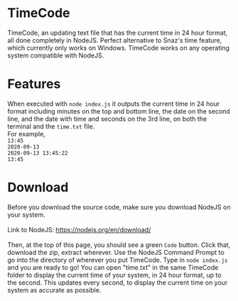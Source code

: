 # TimeCode
TimeCode, an updating text file that has the current time in 24 hour format, all done completely in NodeJS. Perfect alternative to Snaz's time feature, which currently only works on Windows. TimeCode works on any operating system compatible with NodeJS.
# Features
When executed with `node index.js` it outputs the current time in 24 hour format including minutes on the top and bottom line, the date on the second line, and the date with time and seconds on the 3rd line, on both the terminal and the `time.txt` file. <br />
For example, <br />
`13:45`<br />
`2020-09-13`<br />
`2020-09-13 13:45:22`<br />
`13:45`<br />
# Download

Before you download the source code, make sure you download NodeJS on your system. <br /> <br />
Link to NodeJS: https://nodejs.org/en/download/ <br /> <br />
Then, at the top of this page, you should see a green `Code` button. Click that, download the zip, extract wherever. Use the NodeJS Command Prompt to go into the directory of wherever you put TimeCode. Type in `node index.js` and you are ready to go! You can open "time.txt" in the same TimeCode folder to display the current time of your system, in 24 hour format, up to the second. This updates every second, to display the current time on your system as accurate as possible. 
